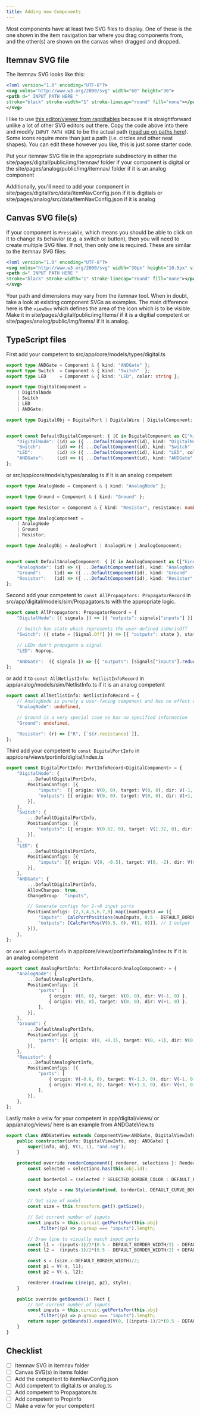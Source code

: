 ```yaml
---
title: Adding new Components
---
```


Most components have at least two SVG files to display. One of these is the one shown in the item navigation bar where you drag components from, and the other(s) are shown on the canvas when dragged and dropped.


## Itemnav SVG file
The itemnav SVG looks like this:
```svg
<?xml version="1.0" encoding="UTF-8"?>
<svg xmlns="http://www.w3.org/2000/svg" width="60" height="30">
<path d=" INPUT PATH HERE "
stroke="black" stroke-width="1" stroke-linecap="round" fill="none"></path>
</svg>
```

I like to use [this editor/viewer from rapidtables](https://www.rapidtables.com/web/tools/svg-viewer-editor.html) because it is straightforward unlike a lot of other SVG editors out there. Copy the code above into there and modify `INPUT PATH HERE` to be the actual path ([read up on paths here](https://developer.mozilla.org/en-US/docs/Web/SVG/Tutorial/Paths)). Some icons require more than just a path (i.e. circles and other neat shapes). You can edit these however you like, this is just some starter code.

Put your itemnav SVG file in the appropriate subdirectory in either the site/pages/digital/public/img/itemnav/ folder if your component is digital or the site/pages/analog/public/img/itemnav/ folder if it is an analog component

Additionally, you'll need to add your component in site/pages/digital/src/data/itemNavConfig.json if it is digitials or 
site/pages/analog/src/data/itemNavConfig.json if it is analog

## Canvas SVG file(s)
If your component is `Pressable`, which means you should be able to click on it to change its behavior (e.g. a switch or button), then you will need to create multiple SVG files. If not, then only one is required. These are similar to the itemnav SVG files:
```svg
<?xml version="1.0" encoding="UTF-8"?>
<svg xmlns="http://www.w3.org/2000/svg" width="30px" height="10.5px" viewbox = "24 9.75 17 10.5">
<path d=" INPUT PATH HERE "
stroke="black" stroke-width="1" stroke-linecap="round" fill="none"></path>
</svg>
```

Your path and dimensions may vary from the itemnav tool. When in doubt, take a look at existing component SVGs as examples. The main difference here is the `viewBox` which defines the area of the icon which is to be visible. 
 Make it in site/pages/digital/public/img/items/ if it is a digitial competent or site/pages/analog/public/img/items/ if it is analog. 

## TypeScript files
First add your competent to src/app/core/models/types/digital.ts 
```typescript
export type ANDGate = Component & { kind: "ANDGate" };
export type Switch  = Component & { kind: "Switch"  };
export type LED     = Component & { kind: "LED", color: string };

export type DigitalComponent =
    | DigitalNode
    | Switch
    | LED
    | ANDGate;

export type DigitalObj = DigitalPort | DigitalWire | DigitalComponent;


export const DefaultDigitalComponent: { [C in DigitalComponent as C["kind"]]: ComponentFactory<C> } = {
    "DigitalNode": (id) => ({ ...DefaultComponent(id), kind: "DigitalNode"           }),
    "Switch":      (id) => ({ ...DefaultComponent(id), kind: "Switch"                }),
    "LED":         (id) => ({ ...DefaultComponent(id), kind: "LED", color: "#ffffff" }),
    "ANDGate":     (id) => ({ ...DefaultComponent(id), kind: "ANDGate"               }),
};
```
or src/app/core/models/types/analog.ts if it is an analog competent
```typescript
export type AnalogNode = Component & { kind: "AnalogNode" };

export type Ground = Component & { kind: "Ground" };

export type Resistor = Component & { kind: "Resistor", resistance: number };

export type AnalogComponent =
    | AnalogNode
    | Ground
    | Resistor;

export type AnalogObj = AnalogPort | AnalogWire | AnalogComponent;


export const DefaultAnalogComponent: { [C in AnalogComponent as C["kind"]]: ComponentFactory<C> } = {
    "AnalogNode": (id) => ({ ...DefaultComponent(id), kind: "AnalogNode"                 }),
    "Ground":     (id) => ({ ...DefaultComponent(id), kind: "Ground"                     }),
    "Resistor":   (id) => ({ ...DefaultComponent(id), kind: "Resistor", resistance: 1000 }),
};
```

Second add your competent to `const AllPropagators: PropagatorRecord`
in src/app/digital/models/sim/Propagators.ts with the appropriate logic.
```typescript
export const AllPropagators: PropagatorRecord = {
    "DigitalNode": ({ signals }) => [{ "outputs": signals["inputs"] }],

    // Switch has state which represents the user-defined isOn/isOff
    "Switch": ({ state = [Signal.Off] }) => [{ "outputs": state }, state],

    // LEDs don't propagate a signal
    "LED": Noprop,

    "ANDGate":  ({ signals }) => [{ "outputs": [signals["inputs"].reduce(AND)] }],
};
```
or add it to `const AllNetlistInfo: NetlistInfoRecord` in app/analog/models/sim/NetlistInfo.ts if it is an analog competent
```typescript
export const AllNetlistInfo: NetlistInfoRecord = {
    // AnalogNode is purely a user-facing component and has no effect on the actual circuit sim
    "AnalogNode": undefined,

    // Ground is a very special case so has no specified information
    "Ground": undefined,

    "Resistor": (r) => ["R", [`${r.resistance}`]],
};
```

Third add your competent to `const DigitalPortInfo` in app/core/views/portinfo/digital/index.ts
```typescript
export const DigitalPortInfo: PortInfoRecord<DigitalComponent> = {
    "DigitalNode": {
        ...DefaultDigitalPortInfo,
        PositionConfigs: [{
            "inputs":  [{ origin: V(0, 0), target: V(0, 0), dir: V(-1, 0) }],
            "outputs": [{ origin: V(0, 0), target: V(0, 0), dir: V(+1, 0) }],
        }],
    },
    "Switch": {
        ...DefaultDigitalPortInfo,
        PositionConfigs: [{
            "outputs": [{ origin: V(0.62, 0), target: V(1.32, 0), dir: V(+1, 0) }],
        }],
    },
    "LED": {
        ...DefaultDigitalPortInfo,
        PositionConfigs: [{
            "inputs": [{ origin: V(0, -0.5), target: V(0, -2), dir: V(0, -1) }],
        }],
    },
    "ANDGate": {
        ...DefaultDigitalPortInfo,
        AllowChanges: true,
        ChangeGroup:  "inputs",

        // Generate configs for 2->8 input ports
        PositionConfigs: [2,3,4,5,6,7,8].map((numInputs) => ({
            "inputs":  CalcPortPositions(numInputs, 0.5 - DEFAULT_BORDER_WIDTH/2, 1, V(-1, 0)),
            "outputs": [CalcPortPos(V(0.5, 0), V(1, 0))], // 1 output
        })),
    },
};
```
or `const AnalogPortInfo` in app/core/views/portinfo/analog/index.ts if it is an analog competent
```typescript
export const AnalogPortInfo: PortInfoRecord<AnalogComponent> = {
    "AnalogNode": {
        ...DefaultAnalogPortInfo,
        PositionConfigs: [{
            "ports": [
                { origin: V(0, 0), target: V(0, 0), dir: V(-1, 0) },
                { origin: V(0, 0), target: V(0, 0), dir: V(+1, 0) },
            ],
        }],
    },
    "Ground": {
        ...DefaultAnalogPortInfo,
        PositionConfigs: [{
            "ports": [{ origin: V(0, +0.3), target: V(0, +1), dir: V(0, +1) }],
        }],
    },
    "Resistor": {
        ...DefaultAnalogPortInfo,
        PositionConfigs: [{
            "ports": [
                { origin: V(-0.6, 0), target: V(-1.3, 0), dir: V(-1, 0) },
                { origin: V(+0.6, 0), target: V(+1.3, 0), dir: V(+1, 0) },
            ],
        }],
    },
};
```
Lastly make a veiw for your competent in app/digital/views/ or app/analog/views/ here is an example from ANDGateView.ts
```typescript
export class ANDGateView extends ComponentView<ANDGate, DigitalViewInfo> {
    public constructor(info: DigitalViewInfo, obj: ANDGate) {
        super(info, obj, V(1, 1), "and.svg");
    }

    protected override renderComponent({ renderer, selections }: RenderInfo): void {
        const selected = selections.has(this.obj.id);

        const borderCol = (selected ? SELECTED_BORDER_COLOR : DEFAULT_BORDER_COLOR);

        const style = new Style(undefined, borderCol, DEFAULT_CURVE_BORDER_WIDTH);

        // Get size of model
        const size = this.transform.get().getSize();

        // Get current number of inputs
        const inputs = this.circuit.getPortsFor(this.obj)
            .filter((p) => p.group === "inputs").length;

        // Draw line to visually match input ports
        const l1 = -(inputs-1)/2*(0.5 - DEFAULT_BORDER_WIDTH/2) - DEFAULT_BORDER_WIDTH/2;
        const l2 =  (inputs-1)/2*(0.5 - DEFAULT_BORDER_WIDTH/2) + DEFAULT_BORDER_WIDTH/2;

        const s = (size.x-DEFAULT_BORDER_WIDTH)/2;
        const p1 = V(-s, l1);
        const p2 = V(-s, l2);

        renderer.draw(new Line(p1, p2), style);
    }

    public override getBounds(): Rect {
        // Get current number of inputs
        const inputs = this.circuit.getPortsFor(this.obj)
            .filter((p) => p.group === "inputs").length;
        return super.getBounds().expand(V(0, ((inputs-1)/2*(0.5 - DEFAULT_BORDER_WIDTH/2) + DEFAULT_BORDER_WIDTH/2)));
    }
}
```
## Checklist
- [ ] Itemnav SVG in itemnav folder
- [ ] Canvas SVG(s) in items folder
- [ ] Add the competent to itemNavConfig.json
- [ ] Add competent to digital.ts or analog.ts
- [ ] Add competent to Propagators.ts
- [ ] Add competent to Propinfo
- [ ] Make a veiw for your competent